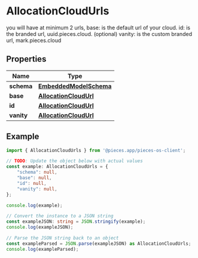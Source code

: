 
# AllocationCloudUrls

you will have at minimum 2 urls,  base: is the default url of your cloud.  id: is the branded url, uuid.pieces.cloud.  (optional) vanity: is the custom branded url, mark.pieces.cloud

## Properties

Name | Type
------------ | -------------
**schema** | [**EmbeddedModelSchema**](EmbeddedModelSchema)
**base** | [**AllocationCloudUrl**](AllocationCloudUrl)
**id** | [**AllocationCloudUrl**](AllocationCloudUrl)
**vanity** | [**AllocationCloudUrl**](AllocationCloudUrl)

## Example

```typescript
import { AllocationCloudUrls } from '@pieces.app/pieces-os-client';

// TODO: Update the object below with actual values
const example: AllocationCloudUrls = {
    "schema": null,
    "base": null,
    "id": null,
    "vanity": null,
};

console.log(example);

// Convert the instance to a JSON string
const exampleJSON: string = JSON.stringify(example);
console.log(exampleJSON);

// Parse the JSON string back to an object
const exampleParsed = JSON.parse(exampleJSON) as AllocationCloudUrls;
console.log(exampleParsed);
```


